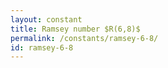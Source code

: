 ```yaml
---
layout: constant
title: Ramsey number $R(6,8)$
permalink: /constants/ramsey-6-8/
id: ramsey-6-8
---
```

